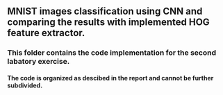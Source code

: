 ## MNIST images classification using CNN and comparing the results with implemented HOG feature extractor.
### This folder contains the code implementation for the second labatory exercise. 
#### The code is organized as descibed in the report and cannot be further subdivided.
